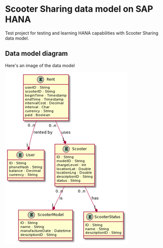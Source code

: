 # Scooter Sharing data model on SAP HANA
Test project for testing and learning HANA capabilities with Scooter Sharing data model.

## Data model diagram
Here's an image of the data model

![Data model](./img/model.png)
